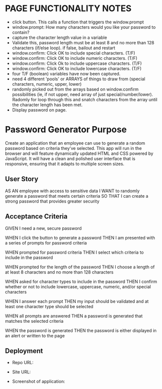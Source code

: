 # PAGE FUNCTIONALITY NOTES
- click button. This calls a function that triggers the window.prompt
- window.prompt: How many characters would you like your password to contain? 
- capture the character length value in a variable
- Validate this, password length must be at least 8 and no more than 128 characters (if/else loop). if false, bailout and restart
- window.confirm: Click OK to include special characters. (T/F)
- window.confirm: Click OK to include numeric characters. (T/F)
- window.confirm: Click Ok to include uppercase characters. (T/F)
- window.confirm: Click OK to include lowercase characters. (T/F)
- four T/F (boolean) variables have now been captured.
- need 4 different 'pools' or ARRAYS of things to draw from (special characters, numeric, upper, lower)
- randomly picked out from the arrays based on window.confirm possibilities (ie, if not upper, need array of just special/number/lower). Radomly for loop through this and snatch characters from the array until the character length has been met.
- Display password on page.


# Password Generator Purpose
Create an application that an employee can use to generate a random password based on criteria they’ve selected. This app will run in the browser and will feature dynamically updated HTML and CSS powered by JavaScript. It will have a clean and polished user interface that is responsive, ensuring that it adapts to multiple screen sizes.
## User Story
AS AN employee with access to sensitive data
I WANT to randomly generate a password that meets certain criteria
SO THAT I can create a strong password that provides greater security

## Acceptance Criteria
GIVEN I need a new, secure password

WHEN I click the button to generate a password
THEN I am presented with a series of prompts for password criteria

WHEN prompted for password criteria
THEN I select which criteria to include in the password

WHEN prompted for the length of the password
THEN I choose a length of at least 8 characters and no more than 128 characters

WHEN asked for character types to include in the password
THEN I confirm whether or not to include lowercase, uppercase, numeric, and/or special characters

WHEN I answer each prompt
THEN my input should be validated and at least one character type should be selected

WHEN all prompts are answered
THEN a password is generated that matches the selected criteria

WHEN the password is generated
THEN the password is either displayed in an alert or written to the page

## Deployment
- Repo URL:

- Site URL:

- Screenshot of application: